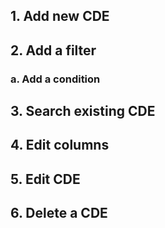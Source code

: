 ## 1. Add new CDE

## 2. Add a filter

### a. Add a condition


## 3. Search existing CDE

## 4. Edit columns

## 5. Edit CDE

## 6. Delete a CDE
